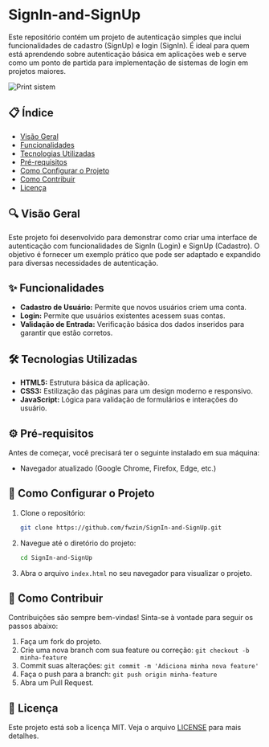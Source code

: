 # SignIn-and-SignUp

Este repositório contém um projeto de autenticação simples que inclui funcionalidades de cadastro (SignUp) e login (SignIn). É ideal para quem está aprendendo sobre autenticação básica em aplicações web e serve como um ponto de partida para implementação de sistemas de login em projetos maiores.

![Print sistem](https://github.com/fwzin/SignIn-and-SignUp/blob/main/Image.png)



## 📋 Índice

- [Visão Geral](#-visão-geral)
- [Funcionalidades](#-funcionalidades)
- [Tecnologias Utilizadas](#-tecnologias-utilizadas)
- [Pré-requisitos](#-pré-requisitos)
- [Como Configurar o Projeto](#-como-configurar-o-projeto)
- [Como Contribuir](#-como-contribuir)
- [Licença](#-licença)

## 🔍 Visão Geral

Este projeto foi desenvolvido para demonstrar como criar uma interface de autenticação com funcionalidades de SignIn (Login) e SignUp (Cadastro). O objetivo é fornecer um exemplo prático que pode ser adaptado e expandido para diversas necessidades de autenticação.

## ✨ Funcionalidades

- **Cadastro de Usuário:** Permite que novos usuários criem uma conta.
- **Login:** Permite que usuários existentes acessem suas contas.
- **Validação de Entrada:** Verificação básica dos dados inseridos para garantir que estão corretos.

## 🛠 Tecnologias Utilizadas

- **HTML5:** Estrutura básica da aplicação.
- **CSS3:** Estilização das páginas para um design moderno e responsivo.
- **JavaScript:** Lógica para validação de formulários e interações do usuário.

## ⚙ Pré-requisitos

Antes de começar, você precisará ter o seguinte instalado em sua máquina:

- Navegador atualizado (Google Chrome, Firefox, Edge, etc.)

## 🚀 Como Configurar o Projeto

1. Clone o repositório:

   ```bash
   git clone https://github.com/fwzin/SignIn-and-SignUp.git
   ```

2. Navegue até o diretório do projeto:

   ```bash
   cd SignIn-and-SignUp
   ```

3. Abra o arquivo `index.html` no seu navegador para visualizar o projeto.

## 🤝 Como Contribuir

Contribuições são sempre bem-vindas! Sinta-se à vontade para seguir os passos abaixo:

1. Faça um fork do projeto.
2. Crie uma nova branch com sua feature ou correção: `git checkout -b minha-feature`
3. Commit suas alterações: `git commit -m 'Adiciona minha nova feature'`
4. Faça o push para a branch: `git push origin minha-feature`
5. Abra um Pull Request.

## 📄 Licença

Este projeto está sob a licença MIT. Veja o arquivo [LICENSE](LICENSE) para mais detalhes.
